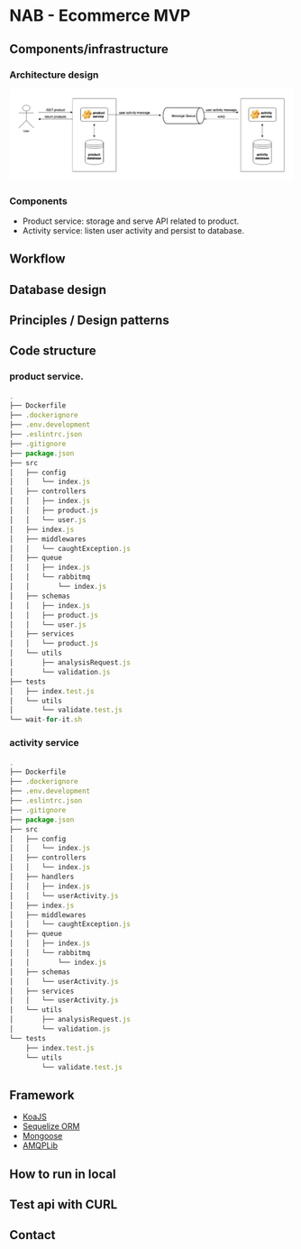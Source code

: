 # NAB - Ecommerce MVP

## Components/infrastructure
### Architecture design
![System component](./assets/images/architecture.png)
### Components

- Product service: storage and serve API related to product.
- Activity service: listen user activity and persist to database.
## Workflow

## Database design

## Principles / Design patterns

## Code structure
### product service.
```javascript
.
├── Dockerfile
├── .dockerignore
├── .env.development
├── .eslintrc.json
├── .gitignore
├── package.json
├── src
│   ├── config
│   │   └── index.js
│   ├── controllers
│   │   ├── index.js
│   │   ├── product.js
│   │   └── user.js
│   ├── index.js
│   ├── middlewares
│   │   └── caughtException.js
│   ├── queue
│   │   ├── index.js
│   │   └── rabbitmq
│   │       └── index.js
│   ├── schemas
│   │   ├── index.js
│   │   ├── product.js
│   │   └── user.js
│   ├── services
│   │   └── product.js
│   └── utils
│       ├── analysisRequest.js
│       └── validation.js
├── tests
│   ├── index.test.js
│   └── utils
│       └── validate.test.js
└── wait-for-it.sh

```


### activity service
```javascript
.
├── Dockerfile
├── .dockerignore
├── .env.development
├── .eslintrc.json
├── .gitignore
├── package.json
├── src
│   ├── config
│   │   └── index.js
│   ├── controllers
│   │   └── index.js
│   ├── handlers
│   │   ├── index.js
│   │   └── userActivity.js
│   ├── index.js
│   ├── middlewares
│   │   └── caughtException.js
│   ├── queue
│   │   ├── index.js
│   │   └── rabbitmq
│   │       └── index.js
│   ├── schemas
│   │   └── userActivity.js
│   ├── services
│   │   └── userActivity.js
│   └── utils
│       ├── analysisRequest.js
│       └── validation.js
└── tests
    ├── index.test.js
    └── utils
        └── validate.test.js

```
## Framework
- [KoaJS](https://koajs.com/)
- [Sequelize ORM](https://sequelize.org/)
- [Mongoose](https://mongoosejs.com/)
- [AMQPLib](https://www.npmjs.com/package/amqplib)

## How to run in local

## Test api with CURL

## Contact
